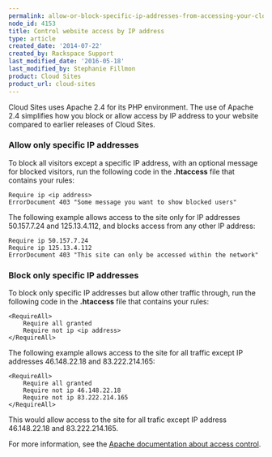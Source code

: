 ```yaml
---
permalink: allow-or-block-specific-ip-addresses-from-accessing-your-cloud-sites-website/
node_id: 4153
title: Control website access by IP address
type: article
created_date: '2014-07-22'
created_by: Rackspace Support
last_modified_date: '2016-05-18'
last_modified_by: Stephanie Fillmon
product: Cloud Sites
product_url: cloud-sites
---
```


Cloud Sites uses Apache 2.4 for its PHP environment. The use of Apache 2.4 simplifies how you block or allow access by IP address to your website compared to earlier releases of Cloud Sites.

### Allow only specific IP addresses

To block all visitors except a specific IP address, with an optional message for blocked visitors, run the following code in the **.htaccess** file that contains your rules:

    Require ip <ip address>
    ErrorDocument 403 "Some message you want to show blocked users"

The following example allows access to the site only for IP addresses 50.157.7.24 and 125.13.4.112, and blocks access from any other IP address:

    Require ip 50.157.7.24
    Require ip 125.13.4.112
    ErrorDocument 403 "This site can only be accessed within the network"

### Block only specific IP addresses

To block only specific IP addresses but allow other traffic through, run the following code in the **.htaccess** file that contains your rules:

    <RequireAll>
        Require all granted
        Require not ip <ip address>
    </RequireAll>

The following example allows access to the site for all traffic except IP addresses 46.148.22.18 and 83.222.214.165:

    <RequireAll>
        Require all granted
        Require not ip 46.148.22.18
        Require not ip 83.222.214.165
    </RequireAll>

This would allow access to the site for all trafic except IP address 46.148.22.18 and 83.222.214.165.

For more information, see the [Apache documentation about access control](https://httpd.apache.org/docs/2.4/howto/access.html).
